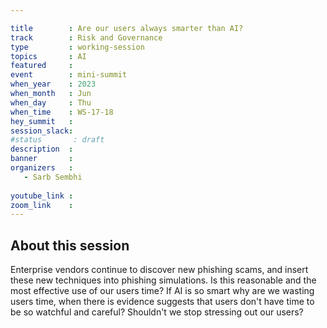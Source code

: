 ```yaml
---

title        : Are our users always smarter than AI?
track        : Risk and Governance
type         : working-session
topics       : AI
featured     :
event        : mini-summit
when_year    : 2023
when_month   : Jun
when_day     : Thu
when_time    : WS-17-18
hey_summit   : 
session_slack:
#status       : draft
description  :
banner       : 
organizers   :
   - Sarb Sembhi
  
youtube_link : 
zoom_link    : 
---
```



## About this session
Enterprise vendors continue to discover new phishing scams, and insert these new techniques into phishing simulations. Is this reasonable and the most effective use of our users time? If AI is so smart why are we wasting users time, when there is evidence suggests that users don't have time to be so watchful and careful? Shouldn't we stop stressing out our users?
